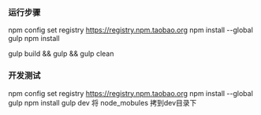 ### 运行步骤
npm config set registry https://registry.npm.taobao.org
npm install --global gulp
npm install

gulp build && gulp && gulp clean

### 开发测试
npm config set registry https://registry.npm.taobao.org
npm install --global gulp
npm install
gulp dev
将 node_mobules 拷到dev目录下